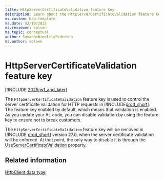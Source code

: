 ```yaml
---
title: HttpServerCertificateValidation feature key
description: Learn about the HttpServerCertificateValidation feature key.
ms.custom: bap-template
ms.date: 03/10/2025
ms.reviewer: solsen
ms.topic: conceptual
author: SusanneWindfeldPedersen
ms.author: solsen
---
```


# HttpServerCertificateValidation feature key

[!INCLUDE [2025rw1_and_later](includes/2025rw1_and_later.md)]

The `HttpServerCertificateValidation` feature key is used to control the server certificate validation for HTTP requests in [!INCLUDE[prod_short](includes/prod_short.md)]. The feature key enabled by default, which means that validation is enabled. As you update your AL code, you can disable validation by using the  feature key to ensure not to break customers.

The `HttpServerCertificateValidation` feature key will be removed in [!INCLUDE [prod_short](includes/prod_short.md)] version 27.0, when the server certificate validation will be enforced. At that point, the only way to disable it is through the [UseServerCertificateValidation](properties/devenv-useservercertificatevalidation-property.md) property.

## Related information

[HttpClient data type](httpclient-data-type.md)